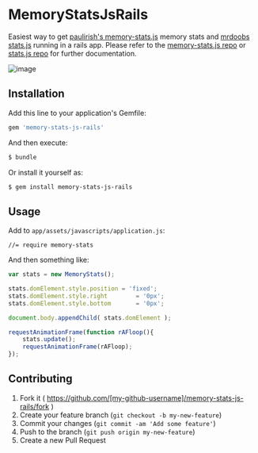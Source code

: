 # MemoryStatsJsRails

Easiest way to get [paulirish's memory-stats.js](https://github.com/paulirish/memory-stats.js) memory stats and [mrdoobs stats.js](https://github.com/mrdoob/stats.js/)
running in a rails app. Please refer to the [memory-stats.js repo](https://github.com/paulirish/memory-stats.js) or [stats.js repo](https://github.com/mrdoob/stats.js/) for further documentation.

![image](http://i.imgur.com/eUCFcAH.gif)

## Installation

Add this line to your application's Gemfile:

```ruby
gem 'memory-stats-js-rails'
```

And then execute:

```bash
$ bundle
```

Or install it yourself as:

```bash
$ gem install memory-stats-js-rails
```

## Usage

Add to `app/assets/javascripts/application.js`:
```
//= require memory-stats
```

And then something like:

```javascript
var stats = new MemoryStats();

stats.domElement.style.position = 'fixed';
stats.domElement.style.right        = '0px';
stats.domElement.style.bottom       = '0px';

document.body.appendChild( stats.domElement );

requestAnimationFrame(function rAFloop(){
    stats.update();
    requestAnimationFrame(rAFloop);
});
```

## Contributing

1. Fork it ( https://github.com/[my-github-username]/memory-stats-js-rails/fork )
2. Create your feature branch (`git checkout -b my-new-feature`)
3. Commit your changes (`git commit -am 'Add some feature'`)
4. Push to the branch (`git push origin my-new-feature`)
5. Create a new Pull Request
